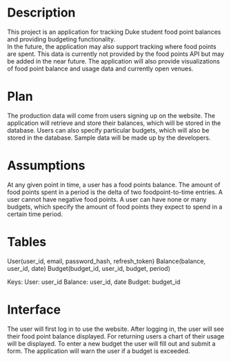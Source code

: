 Description
====
This project is an application for tracking Duke student food point balances and providing budgeting functionality.  
In the future, the application may also support tracking where food points are spent.
This data is currently not provided by the food points API but may be added in the near future.
The application will also provide visualizations of food point balance and usage data and currently open venues.

Plan
====
The production data will come from users signing up on the website.
The application will retrieve and store their balances, which will be stored in the database.
Users can also specify particular budgets, which will also be stored in the database.
Sample data will be made up by the developers.

Assumptions
====
At any given point in time, a user has a food points balance.
The amount of food points spent in a period is the delta of two foodpoint-to-time entries.
A user cannot have negative food points.
A user can have none or many budgets, which specify the amount of food points they expect to spend in a certain time period.

Tables
====
User(user_id, email, password_hash, refresh_token)
Balance(balance, user_id, date)
Budget(budget_id, user_id, budget, period)

Keys:
User: user_id
Balance: user_id, date
Budget: budget_id

Interface
====
The user will first log in to use the website.
After logging in, the user will see their food point balance displayed.
For returning users a chart of their usage will be displayed.
To enter a new budget the user will fill out and submit a form.
The application will warn the user if a budget is exceeded.